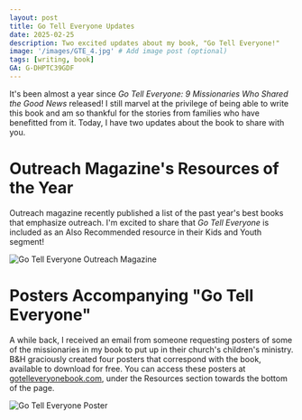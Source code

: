 ```yaml
---
layout: post
title: Go Tell Everyone Updates
date: 2025-02-25
description: Two excited updates about my book, "Go Tell Everyone!"
image: '/images/GTE_4.jpg' # Add image post (optional)
tags: [writing, book]
GA: G-DHPTC39GDF
---
```


It's been almost a year since *Go Tell Everyone: 9 Missionaries Who Shared the Good News* released! I still marvel at the privilege of being able to write this book and am so thankful for the stories from families who have benefitted from it. Today, I have two updates about the book to share with you.

# Outreach Magazine's Resources of the Year

Outreach magazine recently published a list of the past year's best books that emphasize outreach. I'm excited to share that *Go Tell Everyone* is included as an Also Recommended resource in their Kids and Youth segment! 

![Go Tell Everyone Outreach Magazine]({{meredithcook/meredithcook.github.io}}/images/GoTellEveryone_Outreach.jpg)


# Posters Accompanying "Go Tell Everyone"

A while back, I received an email from someone requesting posters of some of the missionaries in my book to put up in their church's children's ministry. B&H graciously created four posters that correspond with the book, available to download for free. You can access these posters at [gotelleveryonebook.com](https://www.bhpublishinggroup.com/product/go-tell-everyone/#flipbook-sampler/), under the Resources section towards the bottom of the page. 

![Go Tell Everyone Poster]({{meredithcook/meredithcook.github.io}}/images/leile.png)
